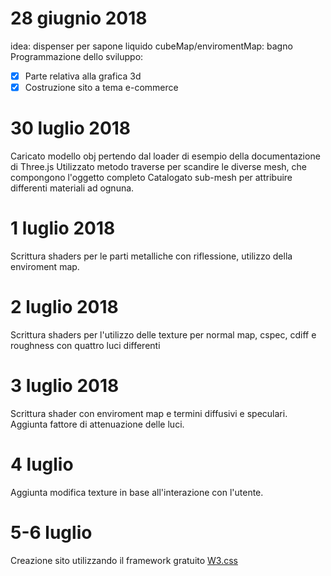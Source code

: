 # 28 giugnio 2018
idea:
dispenser per sapone liquido
cubeMap/enviromentMap: bagno  
Programmazione dello sviluppo:
- [x] Parte relativa alla grafica 3d
- [x] Costruzione sito a tema e-commerce

# 30 luglio 2018
Caricato modello obj pertendo dal loader di esempio della documentazione di Three.js
Utilizzato metodo traverse per scandire le diverse mesh, che compongono l'oggetto completo
Catalogato sub-mesh per attribuire differenti materiali ad ognuna.

# 1 luglio 2018
Scrittura shaders per le parti metalliche con riflessione, utilizzo della enviroment map.

# 2 luglio 2018
Scrittura shaders per l'utilizzo delle texture per normal map, cspec, cdiff e roughness con quattro luci differenti

# 3 luglio 2018
Scrittura shader con enviroment map e termini diffusivi e speculari.
Aggiunta fattore di attenuazione delle luci.  

# 4 luglio
Aggiunta modifica texture in base all'interazione con l'utente.

# 5-6 luglio
Creazione sito utilizzando il framework gratuito [W3.css](https://www.w3schools.com/w3css/)
